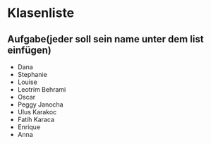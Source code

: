 # Klasenliste

## Aufgabe(jeder soll sein name unter dem list einfügen)

- Dana
- Stephanie
- Louise
- Leotrim Behrami
- Oscar
- Peggy Janocha
- Ulus Karakoc
- Fatih Karaca
- Enrique
- Anna
